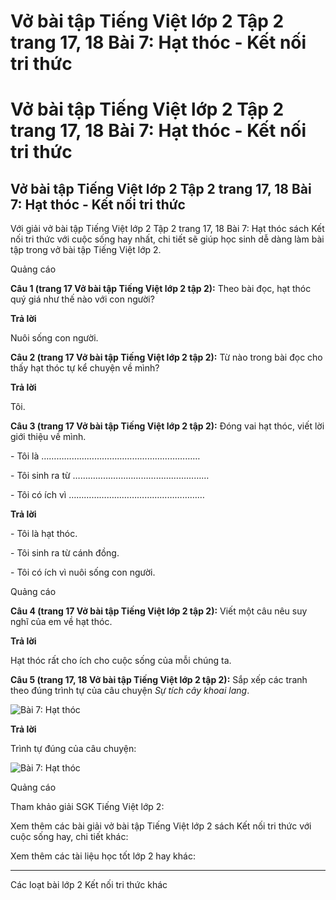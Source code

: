 # Vở bài tập Tiếng Việt lớp 2 Tập 2 trang 17, 18 Bài 7: Hạt thóc - Kết nối tri thức

# Vở bài tập Tiếng Việt lớp 2 Tập 2 trang 17, 18 Bài 7: Hạt thóc - Kết nối tri thức

## Vở bài tập Tiếng Việt lớp 2 Tập 2 trang 17, 18 Bài 7: Hạt thóc - Kết nối tri thức

Với giải vở bài tập Tiếng Việt lớp 2 Tập 2 trang 17, 18 Bài 7: Hạt thóc sách Kết nối tri thức với cuộc sống hay nhất, chi tiết sẽ giúp học sinh dễ dàng làm bài tập trong vở bài tập Tiếng Việt lớp 2.

Quảng cáo

**Câu 1 (trang 17 Vở bài tập Tiếng Việt lớp 2 tập 2):** Theo bài đọc, hạt thóc quý giá như thế nào với con người?

**Trả lời**

Nuôi sống con người.

**Câu 2 (trang 17 Vở bài tập Tiếng Việt lớp 2 tập 2):** Từ nào trong bài đọc cho thấy hạt thóc tự kể chuyện về mình?

**Trả lời**

Tôi.

**Câu 3 (trang 17 Vở bài tập Tiếng Việt lớp 2 tập 2):** Đóng vai hạt thóc, viết lời giới thiệu về mình.

\- Tôi là ………………………………………………………

\- Tôi sinh ra từ ………………………………………………

\- Tôi có ích vì ………………………………………………

**Trả lời**

\- Tôi là hạt thóc.

\- Tôi sinh ra từ cánh đồng.

\- Tôi có ích vì nuôi sống con người.

Quảng cáo

**Câu 4 (trang 17 Vở bài tập Tiếng Việt lớp 2 tập 2):** Viết một câu nêu suy nghĩ của em về hạt thóc.

**Trả lời**

Hạt thóc rất cho ích cho cuộc sống của mỗi chúng ta.

**Câu 5 (trang 17, 18 Vở bài tập Tiếng Việt lớp 2 tập 2):** Sắp xếp các tranh theo đúng trình tự của câu chuyện _Sự tích cây khoai lang_.

![Bài 7: Hạt thóc](https://vietjack.com/vbt-tieng-viet-2-kn/images/bai-7-hat-thoc-35139.png)

**Trả lời**

Trình tự đúng của câu chuyện:

![Bài 7: Hạt thóc](https://vietjack.com/vbt-tieng-viet-2-kn/images/bai-7-hat-thoc-35140.png)

Quảng cáo

Tham khảo giải SGK Tiếng Việt lớp 2:

Xem thêm các bài giải vở bài tập Tiếng Việt lớp 2 sách Kết nối tri thức với cuộc sống hay, chi tiết khác:

Xem thêm các tài liệu học tốt lớp 2 hay khác:

* * *

Các loạt bài lớp 2 Kết nối tri thức khác
